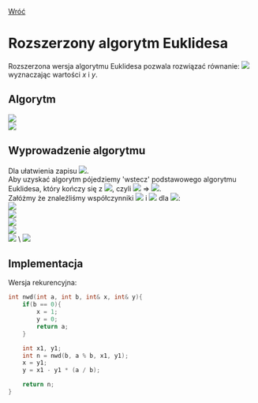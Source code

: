 [Wróć](../../../../../..)

# Rozszerzony algorytm Euklidesa

Rozszerzona wersja algorytmu Euklidesa pozwala rozwiązać równanie: ![](https://latex.codecogs.com/svg.image?\color%20{white}NWD(a,%20b)%20=%20a%20*%20x%20+%20b%20*%20y) wyznaczając wartości *x* i *y*.

## Algorytm
![](https://latex.codecogs.com/svg.image?\color%20{white}x%20=%20y_1) \
![](https://latex.codecogs.com/svg.image?\color%20{white}y%20=%20x_1%20-%20y_1*\lfloor%20\frac{a}{b}%20\rfloor)

## Wyprowadzenie algorytmu
Dla ułatwienia zapisu ![](https://latex.codecogs.com/svg.image?\color%20{white}n%20=%20NWD(a,%20b)). \
Aby uzyskać algorytm pójedziemy 'wstecz' podstawowego algorytmu Euklidesa, który kończy się z ![](https://latex.codecogs.com/svg.image?\color%20{white}a%20=%20n;%20b%20=%200), czyli ![](https://latex.codecogs.com/svg.image?\color%20{white}n%20*%201%20+%200%20*%200%20=%20n) => ![](https://latex.codecogs.com/svg.image?\color%20{white}x%20=%201;%20y%20=%200). \
Załóżmy że znaleźliśmy współczynniki ![](https://latex.codecogs.com/svg.image?\color%20{white}x_1) i ![](https://latex.codecogs.com/svg.image?\color%20{white}y_1) dla ![](https://latex.codecogs.com/svg.image?\color%20{white}(b,%20a%20\bmod%20b)): \
![](https://latex.codecogs.com/svg.image?\color%20{white}b*x_1%20+%20(a%20\bmod%20b)*y_1%20=%20n) \
![](https://latex.codecogs.com/svg.image?\color%20{white}a*x%20+%20b*y%20=%20n) \
![](https://latex.codecogs.com/svg.image?\color%20{white}a%20\bmod%20b%20=%20a%20-%20\lfloor{\frac{a}{b}}\rfloor) \
![](https://latex.codecogs.com/svg.image?\color%20{white}n%20=%20b*x_1%20+%20(a%20\bmod%20b)*y_1=b*x_1%20+%20(a%20-%20\lfloor{\frac{a}{b}}\rfloor)*y_1) \
![](https://latex.codecogs.com/svg.image?\color%20{white}n%20=%20a*y_1%20+%20b*(x_1%20-%20y_1*\lfloor%20\frac{a}{b}%20\rfloor)) \
![](https://latex.codecogs.com/svg.image?\color%20{white}\{%20x%20=%20y_1%20\\%20\{%20y%20=%20x_1%20-%20y_1*\lfloor%20\frac{a}{b}%20\rfloor)

## Implementacja
Wersja rekurencyjna:

```cpp
int nwd(int a, int b, int& x, int& y){
    if(b == 0){
        x = 1;
        y = 0;
        return a;
    }

    int x1, y1;
    int n = nwd(b, a % b, x1, y1);
    x = y1;
    y = x1 - y1 * (a / b);

    return n;
}
```
